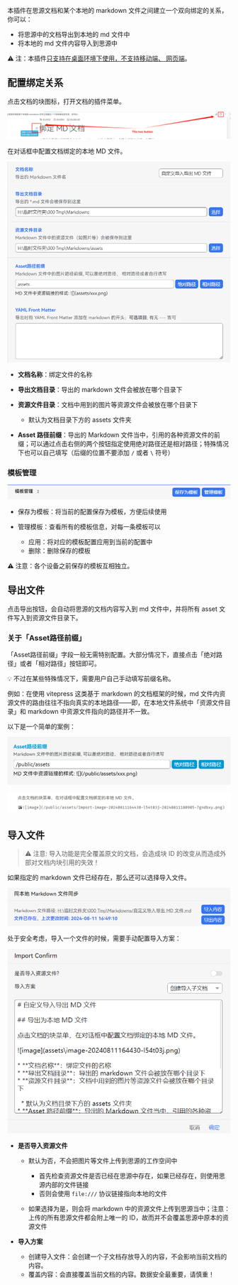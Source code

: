 
本插件在思源文档和某个本地的 markdown 文件之间建立一个双向绑定的关系，你可以：

* 将思源中的文档导出到本地的 md 文件中
* 将本地的 md 文件内容导入到思源中

⚠️ 注：本插件<u>只支持在桌面环境下使用，不支持移动端、 网页端</u>。

## 配置绑定关系

点击文档的块图标，打开文档的插件菜单。

​![image](asset/image-20240906171450-aeu5yip.png)​

在对话框中配置文档绑定的本地 MD 文件。

​![image](asset/image-20241002170453-zea9fiq.png)​

* **文档名称**：绑定文件的名称
* **导出文档目录**：导出的 markdown 文件会被放在哪个目录下
* **资源文件目录**：文档中用到的图片等资源文件会被放在哪个目录下

  * 默认为文档目录下方的 assets 文件夹
* **Asset 路径前缀**：导出的 Markdown 文件当中，引用的各种资源文件的前缀；可以通过点击右侧的两个按钮指定使用绝对路径还是相对路径；特殊情况下也可以自己填写（后缀的位置不要添加 `/`​ 或者 `\`​ 符号）

### 模板管理

​![image](asset/image-20241002170525-htmo4b6.png)​

* 保存为模板：将当前的配置保存为模板，方便后续使用
* 管理模板：查看所有的模板信息，对每一条模板可以

  * 应用：将对应的模板配置应用到当前的配置中
  * 删除：删除保存的模板

⚠️ 注意：各个设备之前保存的模板互相独立。

## 导出文件

点击导出按钮，会自动将思源的文档内容写入到 md 文件中，并将所有 asset 文件写入到资源文件目录下。

### 关于「Asset路径前缀」

「Asset路径前缀」字段一般无需特别配置。大部分情况下，直接点击「绝对路径」或者「相对路径」按钮即可。

💡 不过在某些特殊情况下，需要用户自己手动填写前缀名称。

例如：在使用 vitepress 这类基于 markdown 的文档框架的时候，md 文件内资源文件的路由往往不指向真实的本地路径——即，在本地文件系统中「资源文件目录」和 markdown 中资源文件指向的路径并不一致。

以下是一个简单的案例：

​![image](asset/image-20240811182221-b0fnr7t.png)​

​![image](asset/image-20240811200020-7t918ki.png)​

## 导入文件

> ⚠️ 注意: 导入功能是完全覆盖原文的文档，会造成块 ID 的改变从而造成外部对文档内块引用的失效！

如果指定的 markdown 文件已经存在，那么还可以选择导入文件。

​![image](asset/Import-image-20240811164946-20mlfb9-20240811180905-kyjisqm.png)​

处于安全考虑，导入一个文件的时候，需要手动配置导入方案：

​![image](asset/Import-image-20240811165029-ryt4e2w-20240811180905-t6dyuzx.png)​

* **是否导入资源文件**

  * 默认为否，不会把图片等文件上传到思源的工作空间中

    * 首先检查资源文件是否已经在思源中存在，如果已经存在，则使用思源内部的文件链接
    * 否则会使用 `file:///`​ 协议链接指向本地的文件
  * 如果选择为是，则会将 markdown 中的资源文件上传到思源当中；注意：上传的所有思源文件都会附上唯一的 ID，故而并不会覆盖思源中原本的资源文件
* **导入方案**

  * 创建导入文件：会创建一个子文档存放导入的内容，不会影响当前文档的内容。
  * 覆盖内容：会直接覆盖当前文档的内容。数据安全最重要，请慎重！

‍
